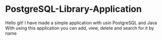 # PostgreSQL-Library-Application
Hello git!
I have made a simple application with usin PostgreSQL and Java
With using this application you can add, view, delete and search for it by name
